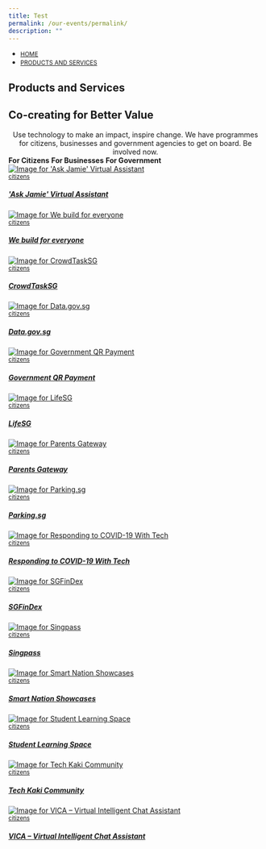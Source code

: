 ```yaml
---
title: Test
permalink: /our-events/permalink/
description: ""
---
```

<div id="main-content"><section class="bp-section is-small bp-section-pagetitle">
    <div class="bp-container"><nav class="bp-breadcrumb" aria-label="breadcrumbs">
    <ul>
        <li><a href="/"><small>HOME</small></a></li><li><a href="/products-and-services/"><small>PRODUCTS AND SERVICES</small></a></li></ul>
</nav>
</div>
    <div class="bp-container">
        <div class="row">
            <div class="col">
                <h1 class="has-text-white"><b>Products and Services</b></h1>
            </div>
        </div>
    </div>
</section>

<section class="bp-section">
	<div class="bp-container padding--top--lg">
	    <div class="row">
	      <div class="col content is-8 is-offset-2"><h1><div class="has-text-centered has-text-weight-bold">Co-creating for Better Value</div></h1>

<center>Use technology to make an impact, inspire change. We have programmes for citizens, businesses and government agencies to get on board. Be involved now.</center>
</div>
	    </div>
		<div class="row">
			<div class="col">
				<span class="bp-sec-button has-text-centered">
					<a class="is-uppercase media-category-button selected" id="citizens-button"><b>For Citizens</b></a>
					<a class="is-uppercase media-category-button" id="business-button"><b>For Businesses</b></a>
					<a class="is-uppercase media-category-button" id="government-button"><b>For Government</b></a>
				</span>
			</div>
		</div>
	</div>
</section>

<section class="bp-section bg-table-grey" id="citizens" style="display: block;">
	<div class="bp-container">
		<div class="row is-multiline"><div class="col is-one-quarter-widescreen is-one-third-desktop is-half-tablet padding--bottom--lg">
						<a href="/products-and-services/ask-jamie/" class="project-link">
		                <img src="https://d33wubrfki0l68.cloudfront.net/f61a669729f94718b8cbe980426210986589a92c/e6a9c/images/programmes/products-and-services/askjamie_thumbnail.jpg" alt="Image for 'Ask Jamie' Virtual Assistant" class="project-image">
		                <div class="project-card">
		                    <div class="project-title margin--bottom--xs">
		                    	<small class="tag is-uppercase padding--bottom--sm">citizens</small>
		                        <h5><b>'Ask Jamie' Virtual Assistant</b></h5>
		                    </div>
		                </div>
		                </a>
		            </div><div class="col is-one-quarter-widescreen is-one-third-desktop is-half-tablet padding--bottom--lg">
						<a href="/products-and-services/building-products-and-services-for-everyone/" class="project-link">
		                <img src="https://d33wubrfki0l68.cloudfront.net/c427de9e8c119cc6986650292c404558b0c11efc/4c33e/images/programmes/products-and-services/we_build_for_everyone.png" alt="Image for We build for everyone" class="project-image">
		                <div class="project-card">
		                    <div class="project-title margin--bottom--xs">
		                    	<small class="tag is-uppercase padding--bottom--sm">citizens</small>
		                        <h5><b>We build for everyone</b></h5>
		                    </div>
		                </div>
		                </a>
		            </div><div class="col is-one-quarter-widescreen is-one-third-desktop is-half-tablet padding--bottom--lg">
						<a href="/products-and-services/crowdtasksg/" class="project-link">
		                <img src="https://d33wubrfki0l68.cloudfront.net/50e8035baeee14402c6c5f7d64d6c87d2470e9ed/096e7/images/programmes/products-and-services/ctsg_thumbnail.jpg" alt="Image for CrowdTaskSG" class="project-image">
		                <div class="project-card">
		                    <div class="project-title margin--bottom--xs">
		                    	<small class="tag is-uppercase padding--bottom--sm">citizens</small>
		                        <h5><b>CrowdTaskSG</b></h5>
		                    </div>
		                </div>
		                </a>
		            </div><div class="col is-one-quarter-widescreen is-one-third-desktop is-half-tablet padding--bottom--lg">
						<a href="/products-and-services/data-gov-sg/" class="project-link">
		                <img src="https://d33wubrfki0l68.cloudfront.net/f5038336be136d613e6e8012a76120ff1330f6d6/7d501/images/programmes/products-and-services/data_gov_sg.png" alt="Image for Data.gov.sg" class="project-image">
		                <div class="project-card">
		                    <div class="project-title margin--bottom--xs">
		                    	<small class="tag is-uppercase padding--bottom--sm">citizens</small>
		                        <h5><b>Data.gov.sg</b></h5>
		                    </div>
		                </div>
		                </a>
		            </div><div class="col is-one-quarter-widescreen is-one-third-desktop is-half-tablet padding--bottom--lg">
						<a href="/products-and-services/government-qr-payment/" class="project-link">
		                <img src="https://d33wubrfki0l68.cloudfront.net/4c0022b59aa37362475e21302a336ab171b8dd8c/3fbf6/images/programmes/products-and-services/governmentqrpayment.png" alt="Image for Government QR Payment" class="project-image">
		                <div class="project-card">
		                    <div class="project-title margin--bottom--xs">
		                    	<small class="tag is-uppercase padding--bottom--sm">citizens</small>
		                        <h5><b>Government QR Payment</b></h5>
		                    </div>
		                </div>
		                </a>
		            </div><div class="col is-one-quarter-widescreen is-one-third-desktop is-half-tablet padding--bottom--lg">
						<a href="/products-and-services/lifesg/" class="project-link">
		                <img src="https://d33wubrfki0l68.cloudfront.net/9180bcd0cf77d337727b8ff12636baceacc0b2df/dde98/images/programmes/products-and-services/lifesg-header.jpg" alt="Image for LifeSG" class="project-image">
		                <div class="project-card">
		                    <div class="project-title margin--bottom--xs">
		                    	<small class="tag is-uppercase padding--bottom--sm">citizens</small>
		                        <h5><b>LifeSG</b></h5>
		                    </div>
		                </div>
		                </a>
		            </div><div class="col is-one-quarter-widescreen is-one-third-desktop is-half-tablet padding--bottom--lg">
						<a href="/products-and-services/parents-gateway/" class="project-link">
		                <img src="https://d33wubrfki0l68.cloudfront.net/56fc7aad3655442b339a0b64891b0bed1b4a729c/c4485/images/programmes/products-and-services/parentsgateway.png" alt="Image for Parents Gateway" class="project-image">
		                <div class="project-card">
		                    <div class="project-title margin--bottom--xs">
		                    	<small class="tag is-uppercase padding--bottom--sm">citizens</small>
		                        <h5><b>Parents Gateway</b></h5>
		                    </div>
		                </div>
		                </a>
		            </div><div class="col is-one-quarter-widescreen is-one-third-desktop is-half-tablet padding--bottom--lg">
						<a href="/products-and-services/parking-sg/" class="project-link">
		                <img src="https://d33wubrfki0l68.cloudfront.net/fee6a00dd83a85cebd043d2d6d1d46ff00d7adb8/7db19/images/programmes/products-and-services/parking_sg.png" alt="Image for Parking.sg" class="project-image">
		                <div class="project-card">
		                    <div class="project-title margin--bottom--xs">
		                    	<small class="tag is-uppercase padding--bottom--sm">citizens</small>
		                        <h5><b>Parking.sg</b></h5>
		                    </div>
		                </div>
		                </a>
		            </div><div class="col is-one-quarter-widescreen is-one-third-desktop is-half-tablet padding--bottom--lg">
						<a href="/products-and-services/responding-to-covid-19-with-tech/" class="project-link">
		                <img src="https://d33wubrfki0l68.cloudfront.net/8103a857449d6adbced4aa4d1bdd6449cf01bf6b/ccb4d/images/programmes/products-and-services/covid_tech.png" alt="Image for Responding to COVID-19 With Tech" class="project-image">
		                <div class="project-card">
		                    <div class="project-title margin--bottom--xs">
		                    	<small class="tag is-uppercase padding--bottom--sm">citizens</small>
		                        <h5><b>Responding to COVID-19 With Tech</b></h5>
		                    </div>
		                </div>
		                </a>
		            </div><div class="col is-one-quarter-widescreen is-one-third-desktop is-half-tablet padding--bottom--lg">
						<a href="/products-and-services/sgfindex/" class="project-link">
		                <img src="https://d33wubrfki0l68.cloudfront.net/2ce7c61c1c9c0f426a1434de5270eb1973f3be0b/c4de1/images/programmes/products-and-services/sgfindex-logo1.png" alt="Image for SGFinDex" class="project-image">
		                <div class="project-card">
		                    <div class="project-title margin--bottom--xs">
		                    	<small class="tag is-uppercase padding--bottom--sm">citizens</small>
		                        <h5><b>SGFinDex</b></h5>
		                    </div>
		                </div>
		                </a>
		            </div><div class="col is-one-quarter-widescreen is-one-third-desktop is-half-tablet padding--bottom--lg">
						<a href="/products-and-services/singpass/" class="project-link">
		                <img src="https://d33wubrfki0l68.cloudfront.net/05562d9b8fade37260a49fd512af40c4a371cd5b/422f6/images/programmes/products-and-services/singpass-thumbnail-new-2.jpg" alt="Image for Singpass" class="project-image">
		                <div class="project-card">
		                    <div class="project-title margin--bottom--xs">
		                    	<small class="tag is-uppercase padding--bottom--sm">citizens</small>
		                        <h5><b>Singpass</b></h5>
		                    </div>
		                </div>
		                </a>
		            </div><div class="col is-one-quarter-widescreen is-one-third-desktop is-half-tablet padding--bottom--lg">
						<a href="/products-and-services/smart-nation-showcases/" class="project-link">
		                <img src="https://d33wubrfki0l68.cloudfront.net/b6a7fe7fe2635b13fa67dff81fd90287942fa76e/1df28/images/programmes/products-and-services/smartnationbuilder.jpg" alt="Image for Smart Nation Showcases" class="project-image">
		                <div class="project-card">
		                    <div class="project-title margin--bottom--xs">
		                    	<small class="tag is-uppercase padding--bottom--sm">citizens</small>
		                        <h5><b>Smart Nation Showcases</b></h5>
		                    </div>
		                </div>
		                </a>
		            </div><div class="col is-one-quarter-widescreen is-one-third-desktop is-half-tablet padding--bottom--lg">
						<a href="/products-and-services/student-learning-space/" class="project-link">
		                <img src="https://d33wubrfki0l68.cloudfront.net/9715247b12d8b2a33197fc33b416b3852c601cb3/6581f/images/programmes/products-and-services/student_learning_space.png" alt="Image for Student Learning Space" class="project-image">
		                <div class="project-card">
		                    <div class="project-title margin--bottom--xs">
		                    	<small class="tag is-uppercase padding--bottom--sm">citizens</small>
		                        <h5><b>Student Learning Space</b></h5>
		                    </div>
		                </div>
		                </a>
		            </div><div class="col is-one-quarter-widescreen is-one-third-desktop is-half-tablet padding--bottom--lg">
						<a href="/products-and-services/tech-kaki-community/" class="project-link">
		                <img src="https://d33wubrfki0l68.cloudfront.net/f642abd6b29b0262aba4f8ac6be8b19ba67ab582/0701c/images/programmes/products-and-services/techkaki-thumbnail.jpg" alt="Image for Tech Kaki Community" class="project-image">
		                <div class="project-card">
		                    <div class="project-title margin--bottom--xs">
		                    	<small class="tag is-uppercase padding--bottom--sm">citizens</small>
		                        <h5><b>Tech Kaki Community</b></h5>
		                    </div>
		                </div>
		                </a>
		            </div><div class="col is-one-quarter-widescreen is-one-third-desktop is-half-tablet padding--bottom--lg">
						<a href="/products-and-services/vica/" class="project-link">
		                <img src="https://d33wubrfki0l68.cloudfront.net/d6e722d224dc620edae5c948c0b622ba81bc2fec/d7948/images/programmes/products-and-services/vica-logo-2.png" alt="Image for VICA – Virtual Intelligent Chat Assistant" class="project-image">
		                <div class="project-card">
		                    <div class="project-title margin--bottom--xs">
		                    	<small class="tag is-uppercase padding--bottom--sm">citizens</small>
		                        <h5><b>VICA – Virtual Intelligent Chat Assistant</b></h5>
		                    </div>
		                </div>
		                </a>
		            </div></div>
	</div>
</section>

<section class="bp-section bg-table-grey" id="business" style="display: none;">
	<div class="bp-container">
		<div class="row is-multiline"><div class="col is-one-quarter-widescreen is-one-third-desktop is-half-tablet padding--bottom--lg">
						<a href="/products-and-services/business-grants-portal/" class="project-link">
		                <img src="https://d33wubrfki0l68.cloudfront.net/fee34404f1bf0264d099816318eeaccfd242f21f/c2aed/images/programmes/products-and-services/businessgrantsportal.png" alt="Image for Business Grants Portal" class="project-image">
		                <div class="project-card">
		                    <div class="project-title margin--bottom--xs">
		                    	<small class="tag is-uppercase padding--bottom--sm">business</small>
		                        <h5><b>Business Grants Portal</b></h5>
		                    </div>
		                </div>
		                </a>
		            </div><div class="col is-one-quarter-widescreen is-one-third-desktop is-half-tablet padding--bottom--lg">
						<a href="/products-and-services/corppass/" class="project-link">
		                <img src="https://d33wubrfki0l68.cloudfront.net/09604565f089ffd2b1fad8e3bfae6a192a3fb9c9/79699/images/programmes/products-and-services/corppass_thumbnail_new.jpg" alt="Image for Corppass" class="project-image">
		                <div class="project-card">
		                    <div class="project-title margin--bottom--xs">
		                    	<small class="tag is-uppercase padding--bottom--sm">business</small>
		                        <h5><b>Corppass</b></h5>
		                    </div>
		                </div>
		                </a>
		            </div><div class="col is-one-quarter-widescreen is-one-third-desktop is-half-tablet padding--bottom--lg">
						<a href="/products-and-services/gobusiness/" class="project-link">
		                <img src="https://d33wubrfki0l68.cloudfront.net/1e3db23d52df0e395b1cb851d78a86fa3beb4c47/a72ec/images/programmes/products-and-services/gbtitleimage.png" alt="Image for GoBusiness Portal" class="project-image">
		                <div class="project-card">
		                    <div class="project-title margin--bottom--xs">
		                    	<small class="tag is-uppercase padding--bottom--sm">business</small>
		                        <h5><b>GoBusiness Portal</b></h5>
		                    </div>
		                </div>
		                </a>
		            </div><div class="col is-one-quarter-widescreen is-one-third-desktop is-half-tablet padding--bottom--lg">
						<a href="/products-and-services/government-on-commercial-cloud/" class="project-link">
		                <img src="https://d33wubrfki0l68.cloudfront.net/8396ef891356859d110a35591e8d351f8a8359c7/1a25e/images/programmes/products-and-services/gcc.png" alt="Image for Government on Commercial Cloud" class="project-image">
		                <div class="project-card">
		                    <div class="project-title margin--bottom--xs">
		                    	<small class="tag is-uppercase padding--bottom--sm">business</small>
		                        <h5><b>Government on Commercial Cloud</b></h5>
		                    </div>
		                </div>
		                </a>
		            </div><div class="col is-one-quarter-widescreen is-one-third-desktop is-half-tablet padding--bottom--lg">
						<a href="/products-and-services/Networked-trade-platform/" class="project-link">
		                <img src="https://d33wubrfki0l68.cloudfront.net/06ce629e890e1ce81247ecf3e0364787d016136e/82034/images/programmes/products-and-services/test1.jpg" alt="Image for Networked Trade Platform" class="project-image">
		                <div class="project-card">
		                    <div class="project-title margin--bottom--xs">
		                    	<small class="tag is-uppercase padding--bottom--sm">business</small>
		                        <h5><b>Networked Trade Platform</b></h5>
		                    </div>
		                </div>
		                </a>
		            </div><div class="col is-one-quarter-widescreen is-one-third-desktop is-half-tablet padding--bottom--lg">
						<a href="/products-and-services/unique-entity-number/" class="project-link">
		                <img src="https://d33wubrfki0l68.cloudfront.net/17c5e3525ec4dd0e46fc3596510641ce9e0fb695/45115/images/programmes/products-and-services/uen.png" alt="Image for Unique Entity Number" class="project-image">
		                <div class="project-card">
		                    <div class="project-title margin--bottom--xs">
		                    	<small class="tag is-uppercase padding--bottom--sm">business</small>
		                        <h5><b>Unique Entity Number</b></h5>
		                    </div>
		                </div>
		                </a>
		            </div></div>
	</div>
</section>

<section class="bp-section bg-table-grey" id="government" style="display: none;">
	<div class="bp-container">
		<div class="row is-multiline"><div class="col is-one-quarter-widescreen is-one-third-desktop is-half-tablet padding--bottom--lg">
						<a href="/products-and-services/cyber-security-group/" class="project-link">
		                <img src="https://d33wubrfki0l68.cloudfront.net/ea7de3627e4af261e9c5d4ee881ff9dd9e86c8d3/71355/images/programmes/products-and-services/csg.png" alt="Image for Cyber Security Group (CSG)" class="project-image">
		                <div class="project-card">
		                    <div class="project-title margin--bottom--xs">
		                    	<small class="tag is-uppercase padding--bottom--sm">government</small>
		                        <h5><b>Cyber Security Group (CSG)</b></h5>
		                    </div>
		                </div>
		                </a>
		            </div><div class="col is-one-quarter-widescreen is-one-third-desktop is-half-tablet padding--bottom--lg">
						<a href="/products-and-services/developer-portal/" class="project-link">
		                <img src="https://d33wubrfki0l68.cloudfront.net/a84a0dd4003f76ddc90cfb70c97577e72ac6a070/4b6ae/images/programmes/products-and-services/developerportal.png" alt="Image for Singapore Government Developer Portal" class="project-image">
		                <div class="project-card">
		                    <div class="project-title margin--bottom--xs">
		                    	<small class="tag is-uppercase padding--bottom--sm">government</small>
		                        <h5><b>Singapore Government Developer Portal</b></h5>
		                    </div>
		                </div>
		                </a>
		            </div><div class="col is-one-quarter-widescreen is-one-third-desktop is-half-tablet padding--bottom--lg">
						<a href="/products-and-services/digital-workplace/" class="project-link">
		                <img src="https://d33wubrfki0l68.cloudfront.net/686c81792eb66511cee6a1251da045008197ef02/a1b31/images/programmes/products-and-services/digitalworkplace.png" alt="Image for Digital Workplace" class="project-image">
		                <div class="project-card">
		                    <div class="project-title margin--bottom--xs">
		                    	<small class="tag is-uppercase padding--bottom--sm">government</small>
		                        <h5><b>Digital Workplace</b></h5>
		                    </div>
		                </div>
		                </a>
		            </div><div class="col is-one-quarter-widescreen is-one-third-desktop is-half-tablet padding--bottom--lg">
						<a href="/products-and-services/formsg/" class="project-link">
		                <img src="https://d33wubrfki0l68.cloudfront.net/acbc00ed030639208ed60565647427c534512a5e/6c4b5/images/programmes/products-and-services/formsg.png" alt="Image for FormSG" class="project-image">
		                <div class="project-card">
		                    <div class="project-title margin--bottom--xs">
		                    	<small class="tag is-uppercase padding--bottom--sm">government</small>
		                        <h5><b>FormSG</b></h5>
		                    </div>
		                </div>
		                </a>
		            </div><div class="col is-one-quarter-widescreen is-one-third-desktop is-half-tablet padding--bottom--lg">
						<a href="/products-and-services/gitsir/" class="project-link">
		                <img src="https://d33wubrfki0l68.cloudfront.net/1774f0b9332a5e66e803b29f85c2eb569545ebcd/85c7a/images/programmes/products-and-services/gitsir_thumbnail.jpg" alt="Image for Government IT Security Incident Response (GITSIR) Team" class="project-image">
		                <div class="project-card">
		                    <div class="project-title margin--bottom--xs">
		                    	<small class="tag is-uppercase padding--bottom--sm">government</small>
		                        <h5><b>Government IT Security Incident Response...</b></h5>
		                    </div>
		                </div>
		                </a>
		            </div><div class="col is-one-quarter-widescreen is-one-third-desktop is-half-tablet padding--bottom--lg">
						<a href="/products-and-services/opendoc/" class="project-link">
		                <img src="https://d33wubrfki0l68.cloudfront.net/7e5bcfc60af6a950c56839ce139f0f29cbcfd387/2f722/images/programmes/products-and-services/opendoc.png" alt="Image for OpenDoc" class="project-image">
		                <div class="project-card">
		                    <div class="project-title margin--bottom--xs">
		                    	<small class="tag is-uppercase padding--bottom--sm">government</small>
		                        <h5><b>OpenDoc</b></h5>
		                    </div>
		                </div>
		                </a>
		            </div><div class="col is-one-quarter-widescreen is-one-third-desktop is-half-tablet padding--bottom--lg">
						<a href="/products-and-services/singapore-government-tech-stack/" class="project-link">
		                <img src="https://d33wubrfki0l68.cloudfront.net/c8b9e454b71f10b73637e5d9b05702bfba8922fe/b9b31/images/programmes/products-and-services/sgts-thumbnail-foto-jet.jpg" alt="Image for Singapore Government Tech Stack" class="project-image">
		                <div class="project-card">
		                    <div class="project-title margin--bottom--xs">
		                    	<small class="tag is-uppercase padding--bottom--sm">government</small>
		                        <h5><b>Singapore Government Tech Stack</b></h5>
		                    </div>
		                </div>
		                </a>
		            </div><div class="col is-one-quarter-widescreen is-one-third-desktop is-half-tablet padding--bottom--lg">
						<a href="/products-and-services/smart-nation-sensor-platform/" class="project-link">
		                <img src="https://d33wubrfki0l68.cloudfront.net/aa3f034925204711e3f6e56b2ba25e0cf3911bfe/39a62/images/programmes/products-and-services/smartnationsensorplatform.png" alt="Image for Smart Nation Sensor Platform" class="project-image">
		                <div class="project-card">
		                    <div class="project-title margin--bottom--xs">
		                    	<small class="tag is-uppercase padding--bottom--sm">government</small>
		                        <h5><b>Smart Nation Sensor Platform</b></h5>
		                    </div>
		                </div>
		                </a>
		            </div></div>
	</div>
</section>

<script src="https://d33wubrfki0l68.cloudfront.net/js/e29869953d9f8c5a4ef50e30ab4b56011ecca894/assets/js/products-and-services.js"></script></div>